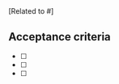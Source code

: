## <requirement title>

[Related to #<issue no.>]

<requirement description>

## Acceptance criteria
- [ ] <acceptance criteria>
- [ ] <acceptance criteria>
- [ ] <acceptance criteria>
